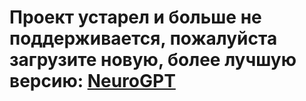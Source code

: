 # Проект устарел и больше не поддерживается, пожалуйста загрузите новую, более лучшую версию: [NeuroGPT](https://github.com/Em1tSan/NeuroGPT)


